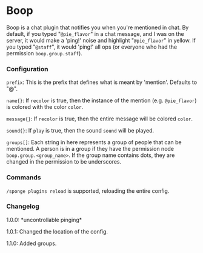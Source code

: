 # Boop

Boop is a chat plugin that notifies you when you're mentioned in chat. By default, if you typed "`@pie_flavor`" in a chat message, and I was on the server, it would make a 'ping!' noise and highlight "`@pie_flavor`" in yellow. If you typed "`@staff`", it would 'ping!' all ops (or everyone who had the permission `boop.group.staff`).

### Configuration

`prefix`: This is the prefix that defines what is meant by 'mention'. Defaults to "@".

`name{}`: If `recolor` is true, then the instance of the mention (e.g. `@pie_flavor`) is colored with the color `color`.

`message{}`: If `recolor` is true, then the entire message will be colored `color`.

`sound{}`: If `play` is true, then the sound `sound` will be played.

`groups[]`: Each string in here represents a group of people that can be mentioned. A person is in a group if they have the permission node `boop.group.<group_name>`. If the group name contains dots, they are changed in the permission to be underscores.

### Commands

`/sponge plugins reload` is supported, reloading the entire config.

### Changelog

1.0.0: \*uncontrollable pinging\*

1.0.1: Changed the location of the config.

1.1.0: Added groups.
